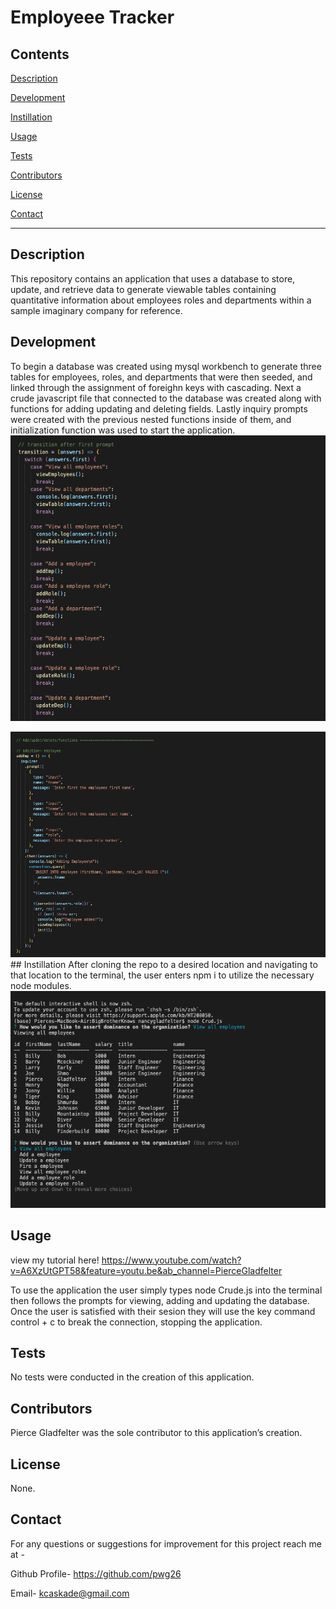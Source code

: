 # Employeee Tracker

## Contents  
[Description](#Description) 
 
[Development](#Development) 

[Instillation](#Instillation)

[Usage](#Usage)

[Tests](#Tests)

[Contributors](#Contributors)

[License](#License)

[Contact](#Contact)


*  *  *  *  *

## Description
This repository contains an application that uses a database to store, update, and retrieve data to generate viewable tables containing quantitative information about employees roles and departments within a sample imaginary company for reference.


## Development
To begin a database was created using mysql workbench to generate three tables for employees, roles, and departments that were then seeded, and linked through the assignment of foreighn keys with cascading. Next a crude javascript file that connected to the database was created along with functions for adding updating and deleting fields. Lastly inquiry prompts were created with the previous nested functions inside of them, and initialization function was used to start the application.
<img src="https://github.com/pwg26/BigBrotherKnows/blob/main/images/code1.png">

<img src="https://github.com/pwg26/BigBrotherKnows/blob/main/images/code2.png">
## Instillation
After cloning the repo to a desired location and navigating to that location to the terminal, the user enters npm i to utilize the necessary node modules.
<img src="https://github.com/pwg26/BigBrotherKnows/blob/main/images/view.png">

## Usage
view my tutorial here! https://www.youtube.com/watch?v=A6XzUtGPT58&feature=youtu.be&ab_channel=PierceGladfelter

To use the application the user simply types node Crude.js into the terminal then follows the prompts for viewing, adding and  updating the database. Once the user is satisfied with their sesion they will use the key command  control + c to break the connection, stopping the application.


## Tests
No tests were conducted in the creation of this application.


## Contributors
Pierce Gladfelter was the sole contributor to this application’s creation.


## License
None.


## Contact
For any questions or suggestions for improvement for this project reach me at -

Github Profile-  https://github.com/pwg26 

Email- kcaskade@gmail.com
